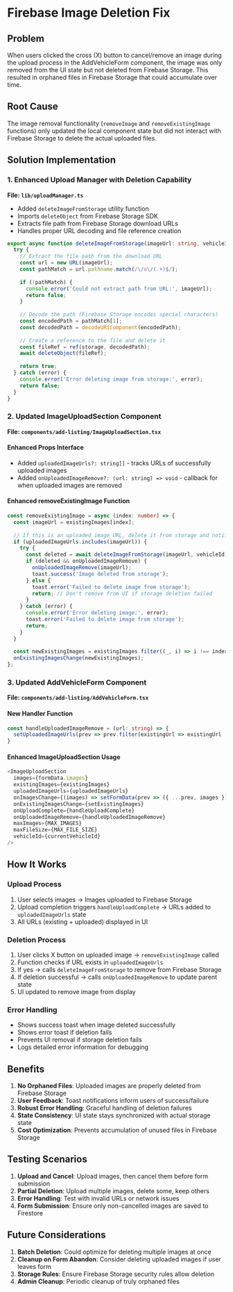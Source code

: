 # Firebase Image Deletion Fix

## Problem
When users clicked the cross (X) button to cancel/remove an image during the upload process in the AddVehicleForm component, the image was only removed from the UI state but not deleted from Firebase Storage. This resulted in orphaned files in Firebase Storage that could accumulate over time.

## Root Cause
The image removal functionality (`removeImage` and `removeExistingImage` functions) only updated the local component state but did not interact with Firebase Storage to delete the actual uploaded files.

## Solution Implementation

### 1. Enhanced Upload Manager with Deletion Capability

**File: `lib/uploadManager.ts`**
- Added `deleteImageFromStorage` utility function
- Imports `deleteObject` from Firebase Storage SDK
- Extracts file path from Firebase Storage download URLs
- Handles proper URL decoding and file reference creation

```typescript
export async function deleteImageFromStorage(imageUrl: string, vehicleId?: string): Promise<boolean> {
  try {
    // Extract the file path from the download URL
    const url = new URL(imageUrl);
    const pathMatch = url.pathname.match(/\/o\/(.+)$/);
    
    if (!pathMatch) {
      console.error('Could not extract path from URL:', imageUrl);
      return false;
    }
    
    // Decode the path (Firebase Storage encodes special characters)
    const encodedPath = pathMatch[1];
    const decodedPath = decodeURIComponent(encodedPath);
    
    // Create a reference to the file and delete it
    const fileRef = ref(storage, decodedPath);
    await deleteObject(fileRef);
    
    return true;
  } catch (error) {
    console.error('Error deleting image from storage:', error);
    return false;
  }
}
```

### 2. Updated ImageUploadSection Component

**File: `components/add-listing/ImageUploadSection.tsx`**

#### Enhanced Props Interface
- Added `uploadedImageUrls?: string[]` - tracks URLs of successfully uploaded images
- Added `onUploadedImageRemove?: (url: string) => void` - callback for when uploaded images are removed

#### Enhanced removeExistingImage Function
```typescript
const removeExistingImage = async (index: number) => {
  const imageUrl = existingImages[index];
  
  // If this is an uploaded image URL, delete it from storage and notify parent
  if (uploadedImageUrls.includes(imageUrl)) {
    try {
      const deleted = await deleteImageFromStorage(imageUrl, vehicleId);
      if (deleted && onUploadedImageRemove) {
        onUploadedImageRemove(imageUrl);
        toast.success('Image deleted from storage');
      } else {
        toast.error('Failed to delete image from storage');
        return; // Don't remove from UI if storage deletion failed
      }
    } catch (error) {
      console.error('Error deleting image:', error);
      toast.error('Failed to delete image from storage');
      return;
    }
  }
  
  const newExistingImages = existingImages.filter((_, i) => i !== index);
  onExistingImagesChange(newExistingImages);
};
```

### 3. Updated AddVehicleForm Component

**File: `components/add-listing/AddVehicleForm.tsx`**

#### New Handler Function
```typescript
const handleUploadedImageRemove = (url: string) => {
  setUploadedImageUrls(prev => prev.filter(existingUrl => existingUrl !== url))
}
```

#### Enhanced ImageUploadSection Usage
```typescript
<ImageUploadSection
  images={formData.images}
  existingImages={existingImages}
  uploadedImageUrls={uploadedImageUrls}
  onImagesChange={(images) => setFormData(prev => ({ ...prev, images }))}
  onExistingImagesChange={setExistingImages}
  onUploadComplete={handleUploadComplete}
  onUploadedImageRemove={handleUploadedImageRemove}
  maxImages={MAX_IMAGES}
  maxFileSize={MAX_FILE_SIZE}
  vehicleId={currentVehicleId}
/>
```

## How It Works

### Upload Process
1. User selects images → Images uploaded to Firebase Storage
2. Upload completion triggers `handleUploadComplete` → URLs added to `uploadedImageUrls` state
3. All URLs (existing + uploaded) displayed in UI

### Deletion Process
1. User clicks X button on uploaded image → `removeExistingImage` called
2. Function checks if URL exists in `uploadedImageUrls`
3. If yes → calls `deleteImageFromStorage` to remove from Firebase Storage
4. If deletion successful → calls `onUploadedImageRemove` to update parent state
5. UI updated to remove image from display

### Error Handling
- Shows success toast when image deleted successfully
- Shows error toast if deletion fails
- Prevents UI removal if storage deletion fails
- Logs detailed error information for debugging

## Benefits

1. **No Orphaned Files**: Uploaded images are properly deleted from Firebase Storage
2. **User Feedback**: Toast notifications inform users of success/failure
3. **Robust Error Handling**: Graceful handling of deletion failures
4. **State Consistency**: UI state stays synchronized with actual storage state
5. **Cost Optimization**: Prevents accumulation of unused files in Firebase Storage

## Testing Scenarios

1. **Upload and Cancel**: Upload images, then cancel them before form submission
2. **Partial Deletion**: Upload multiple images, delete some, keep others
3. **Error Handling**: Test with invalid URLs or network issues
4. **Form Submission**: Ensure only non-cancelled images are saved to Firestore

## Future Considerations

1. **Batch Deletion**: Could optimize for deleting multiple images at once
2. **Cleanup on Form Abandon**: Consider deleting uploaded images if user leaves form
3. **Storage Rules**: Ensure Firebase Storage security rules allow deletion
4. **Admin Cleanup**: Periodic cleanup of truly orphaned files
